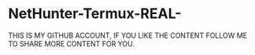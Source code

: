 # NetHunter-Termux-REAL-

THIS IS MY GITHUB ACCOUNT, IF YOU LIKE THE CONTENT FOLLOW ME TO SHARE MORE CONTENT FOR YOU. 
